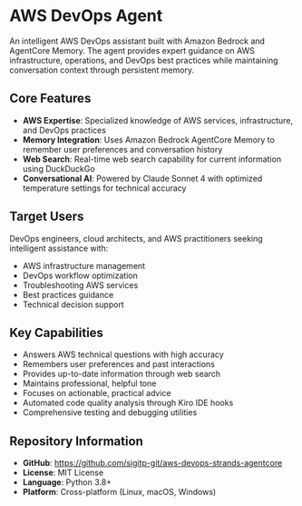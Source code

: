 # AWS DevOps Agent

An intelligent AWS DevOps assistant built with Amazon Bedrock and AgentCore Memory. The agent provides expert guidance on AWS infrastructure, operations, and DevOps best practices while maintaining conversation context through persistent memory.

## Core Features

- **AWS Expertise**: Specialized knowledge of AWS services, infrastructure, and DevOps practices
- **Memory Integration**: Uses Amazon Bedrock AgentCore Memory to remember user preferences and conversation history
- **Web Search**: Real-time web search capability for current information using DuckDuckGo
- **Conversational AI**: Powered by Claude Sonnet 4 with optimized temperature settings for technical accuracy

## Target Users

DevOps engineers, cloud architects, and AWS practitioners seeking intelligent assistance with:
- AWS infrastructure management
- DevOps workflow optimization  
- Troubleshooting AWS services
- Best practices guidance
- Technical decision support

## Key Capabilities

- Answers AWS technical questions with high accuracy
- Remembers user preferences and past interactions
- Provides up-to-date information through web search
- Maintains professional, helpful tone
- Focuses on actionable, practical advice
- Automated code quality analysis through Kiro IDE hooks
- Comprehensive testing and debugging utilities

## Repository Information

- **GitHub**: https://github.com/sigitp-git/aws-devops-strands-agentcore
- **License**: MIT License
- **Language**: Python 3.8+
- **Platform**: Cross-platform (Linux, macOS, Windows)